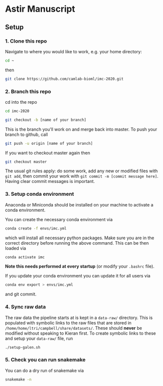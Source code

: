 
# Astir Manuscript

## Setup

### 1. Clone this repo

Navigate to where you would like to work, e.g. your home directory:

```bash
cd ~
```

then

```bash
git clone https://github.com/camlab-bioml/imc-2020.git
```

### 2. Branch this repo

cd into the repo
```bash
cd imc-2020
```

```bash
git checkout -b [name of your branch]
```

This is the branch you'll work on and merge back into master. To push your branch to github, call

```bash
git push -u origin [name of your branch]
```

If you want to checkout master again then 

```bash
git checkout master
```

The usual git rules apply: do some work, add any new or modified files with `git add`, then commit your work with `git commit -m [commit message here]`. Having clear commit messages is important.

### 3. Setup conda environment

Anaconda or Miniconda should be installed on your machine to activate a conda environment.

You can create the necessary conda environment via

```bash
conda create -f envs/imc.yml
```

which will install all necessary python packages. Make sure you are in the correct directory before running the above command. This can be then loaded via

```bash
conda activate imc
```

**Note this needs performed at every startup** (or modify your `.bashrc` file).

If you update your conda environment you can update it for all users via

```bash
conda env export > envs/imc.yml
```

and git commit.

### 4. Sync raw data

The raw data the pipeline starts at is kept in a `data-raw/` directory. This is populated with symbolic links to the raw files that are stored in `/home/home/ltri/campbell/share/datasets/`. These should **never** be modified without speaking to Kieran first. To create symbolic links to these and setup your `data-raw/` file, run

```bash
./setup-galen.sh
```

### 5. Check you can run snakemake

You can do a dry run of snakemake via

```bash
snakemake -n
```



